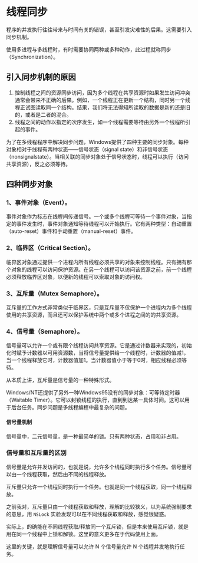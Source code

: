 # 线程同步

程序的并发执行往往带来与时间有关的错误，甚至引发灾难性的后果。这需要引入同步机制。

使用多进程与多线程时，有时需要协同两种或多种动作，此过程就称同步（Synchronization）。

## 引入同步机制的原因

1. 控制线程之间的资源同步访问，因为多个线程在共享资源时如果发生访问冲突通常会带来不正确的后果。例如，一个线程正在更新一个结构，同时另一个线程正试图读取同一个结构。结果，我们将无法得知所读取的数据是新的还是旧的，或者是二者的混合。
2. 线程之间的动作以指定的次序发生，如一个线程需要等待由另外一个线程所引起的事件。

为了在多线程程序中解决同步问题，Windows提供了四种主要的同步对象。每种对象相对于线程有两种状态——信号状态（signal state）和非信号状态（nonsignalstate）。当相关联的同步对象处于信号状态时，线程可以执行（访问共享资源），反之必须等待。

## 四种同步对象

### 1、事件对象（Event）。

事件对象作为标志在线程间传递信号。一个或多个线程可等待一个事件对象，当指定的事件发生时，事件对象通知等待线程可以开始执行。它有两种类型：自动重置（auto-reset）事件和手动重置（manual-reset）事件。

### 2、临界区（Critical Section）。

临界区对象通过提供一个进程内所有线程必须共享的对象来控制线程。只有拥有那个对象的线程可以访问保护资源。在另一个线程可以访问该资源之前，前一个线程必须释放临界区对象，以便新的线程可以索取对象的访问权。

### 3、互斥量（Mutex Semaphore）。

互斥量的工作方式非常类似于临界区，只是互斥量不仅保护一个进程内为多个线程使用的共享资源，而且还可以保护系统中两个或多个进程之间的的共享资源。

### 4、信号量（Semaphore）。

信号量可以允许一个或有限个线程访问共享资源。它是通过计数器来实现的，初始化时赋予计数器以可用资源数，当将信号量提供给一个线程时，计数器的值减1，当一个线程释放它时，计数器值加1。当计数器值小于等于0时，相应线程必须等待。

从本质上讲，互斥量是信号量的一种特殊形式。

Windows/NT还提供了另外一种Windows95没有的同步对象：可等待定时器（Waitable Timer）。它可以封锁线程的执行，直到到达某一具体时间。这可以用于后台任务。同步问题是多线程编程中最复杂的问题。

#### 信号量机制

信号量中，二元信号量，是一种最简单的锁。只有两种状态，占用和非占用。

### 信号量和互斥量的区别

信号量是允许并发访问的，也就是说，允许多个线程同时执行多个任务。信号量可以由一个线程获取，然后由不同的线程释放。

互斥量只允许一个线程同时执行一个任务。也就是同一个线程获取，同一个线程释放。

之前我对，互斥量只由一个线程获取和释放，理解的比较狭义，以为系统强制要求的意思，用 `NSLock` 实验发现可以在不同线程获取和释放，感觉很疑惑。

实际上，的确能在不同线程获取/释放同一个互斥锁，但是本来使用互斥锁，就是用在同一个线程中上锁和解锁。这里的意义更多在于代码使用上面。

这里的关键，就是理解信号量可以允许 N 个信号量允许 N 个线程并发地执行任务。